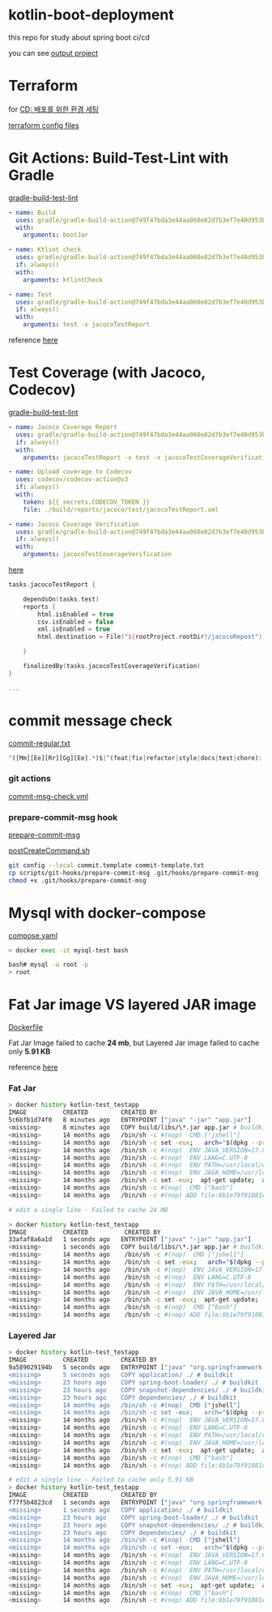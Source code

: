# kotlin-boot-deployment

this repo for study about spring boot ci/cd

you can see [output project](https://github.com/f-lab-clone/ticketing-service)


# Terraform

for [CD: 배포를 위한 환경 세팅](https://github.com/f-lab-clone/ticketing-service/issues/7)

[terraform config files](https://github.com/junha-ahn/kotlin-boot-deployment/tree/main/terraform)

# Git Actions: Build-Test-Lint with Gradle 

[gradle-build-test-lint](https://github.com/junha-ahn/kotlin-boot-deployment/blob/main/.github/workflows/gradle-build-test-lint.yml)

```yml
- name: Build 
  uses: gradle/gradle-build-action@749f47bda3e44aa060e82d7b3ef7e40d953bd629
  with:
    arguments: bootJar

- name: Ktlint check
  uses: gradle/gradle-build-action@749f47bda3e44aa060e82d7b3ef7e40d953bd629
  if: always()
  with:
    arguments: ktlintCheck

- name: Test
  uses: gradle/gradle-build-action@749f47bda3e44aa060e82d7b3ef7e40d953bd629
  if: always()
  with:
    arguments: test -x jacocoTestReport
```

reference [here](https://docs.github.com/en/actions/automating-builds-and-tests/building-and-testing-java-with-gradle)

# Test Coverage (with Jacoco, Codecov)

[gradle-build-test-lint](https://github.com/junha-ahn/kotlin-boot-deployment/blob/main/.github/workflows/gradle-build-test-lint.yml)

```yml
- name: Jacoco Coverage Report
  uses: gradle/gradle-build-action@749f47bda3e44aa060e82d7b3ef7e40d953bd629
  if: always()
  with:
    arguments: jacocoTestReport -x test -x jacocoTestCoverageVerification

- name: Upload coverage to Codecov
  uses: codecov/codecov-action@v3
  if: always()
  with:
    token: ${{ secrets.CODECOV_TOKEN }}
    file: ./build/reports/jacoco/test/jacocoTestReport.xml

- name: Jacoco Coverage Verification
  uses: gradle/gradle-build-action@749f47bda3e44aa060e82d7b3ef7e40d953bd629
  if: always()
  with:
    arguments: jacocoTestCoverageVerification
```

[here](https://github.com/junha-ahn/kotlin-boot-deployment/tree/main/.github/workflows)
```kts
tasks.jacocoTestReport {

    dependsOn(tasks.test)
    reports {
        html.isEnabled = true
        csv.isEnabled = false
        xml.isEnabled = true
        html.destination = File("${rootProject.rootDir}/jacocoRepost")

    }

    finalizedBy(tasks.jacocoTestCoverageVerification)
}

...
```

# commit message check

[commit-regular.txt](https://github.com/junha-ahn/kotlin-test/blob/main/commit-regular.txt)
```js
^([Mm][Ee][Rr][Gg][Ee].*)$|^(feat|fix|refactor|style|docs|test|chore):.{1,50}(\n.{1,72})?$
```

### git actions

[commit-msg-check.yml](https://github.com/junha-ahn/kotlin-test/blob/main/.github/workflows/commit-msg-check.yml)

### prepare-commit-msg hook

[prepare-commit-msg](https://github.com/junha-ahn/kotlin-test/blob/main/scripts/git-hooks/prepare-commit-msg)

[postCreateCommand.sh](https://github.com/junha-ahn/kotlin-test/blob/main/.devcontainer/postCreateCommand.sh)
```bash
git config --local commit.template commit-template.txt
cp scripts/git-hooks/prepare-commit-msg .git/hooks/prepare-commit-msg
chmod +x .git/hooks/prepare-commit-msg
```

# Mysql with docker-compose

[compose.yaml](https://github.com/junha-ahn/kotlin-test/blob/main/compose.yaml)

```bash
> docker exec -it mysql-test bash

bash# mysql -u root -p
> root
```

# Fat Jar image VS layered JAR image

[Dockerfile](https://github.com/junha-ahn/kotlin-test/blob/main/Dockerfile)

Fat Jar Image failed to cache **24 mb**, but Layered Jar image failed to cache only **5.91 KB**

reference [here](https://spring.io/guides/topicals/spring-boot-docker/)

### Fat Jar

```bash
> docker history kotlin-test_testapp
IMAGE          CREATED         CREATED BY                                      SIZE      COMMENT
5c6bfb1d74f0   8 minutes ago   ENTRYPOINT ["java" "-jar" "app.jar"]            0B        buildkit.dockerfile.v0
<missing>      8 minutes ago   COPY build/libs/\*.jar app.jar # buildkit        24.3MB    buildkit.dockerfile.v0
<missing>      14 months ago   /bin/sh -c #(nop)  CMD ["jshell"]               0B        
<missing>      14 months ago   /bin/sh -c set -eux;   arch="$(dpkg --print-…   322MB     
<missing>      14 months ago   /bin/sh -c #(nop)  ENV JAVA_VERSION=17.0.2      0B        
<missing>      14 months ago   /bin/sh -c #(nop)  ENV LANG=C.UTF-8             0B        
<missing>      14 months ago   /bin/sh -c #(nop)  ENV PATH=/usr/local/openj…   0B        
<missing>      14 months ago   /bin/sh -c #(nop)  ENV JAVA_HOME=/usr/local/…   0B        
<missing>      14 months ago   /bin/sh -c set -eux;  apt-get update;  apt-g…   4.87MB    
<missing>      14 months ago   /bin/sh -c #(nop)  CMD ["bash"]                 0B        
<missing>      14 months ago   /bin/sh -c #(nop) ADD file:8b1e79f91081eb527…   80.4MB    

# edit a single line - Failed to cache 24 MB

> docker history kotlin-test_testapp
IMAGE          CREATED          CREATED BY                                      SIZE      COMMENT
33afaf8a6a1d   1 seconds ago   ENTRYPOINT ["java" "-jar" "app.jar"]            0B        buildkit.dockerfile.v0
<missing>      1 seconds ago   COPY build/libs/\*.jar app.jar # buildkit        24.3MB    buildkit.dockerfile.v0
<missing>      14 months ago    /bin/sh -c #(nop)  CMD ["jshell"]               0B        
<missing>      14 months ago    /bin/sh -c set -eux;   arch="$(dpkg --print-…   322MB     
<missing>      14 months ago    /bin/sh -c #(nop)  ENV JAVA_VERSION=17.0.2      0B        
<missing>      14 months ago    /bin/sh -c #(nop)  ENV LANG=C.UTF-8             0B        
<missing>      14 months ago    /bin/sh -c #(nop)  ENV PATH=/usr/local/openj…   0B        
<missing>      14 months ago    /bin/sh -c #(nop)  ENV JAVA_HOME=/usr/local/…   0B        
<missing>      14 months ago    /bin/sh -c set -eux;  apt-get update;  apt-g…   4.87MB    
<missing>      14 months ago    /bin/sh -c #(nop)  CMD ["bash"]                 0B        
<missing>      14 months ago    /bin/sh -c #(nop) ADD file:8b1e79f91081eb527…   80.4MB    
```

### Layered Jar

```bash
> docker history kotlin-test_testapp
IMAGE          CREATED         CREATED BY                                      SIZE      COMMENT
9a589029194b   5 seconds ago   ENTRYPOINT ["java" "org.springframework.boot…   0B        buildkit.dockerfile.v0
<missing>      5 seconds ago   COPY application/ ./ # buildkit                 5.9kB     buildkit.dockerfile.v0
<missing>      23 hours ago    COPY spring-boot-loader/ ./ # buildkit          239kB     buildkit.dockerfile.v0
<missing>      23 hours ago    COPY snapshot-dependencies/ ./ # buildkit       0B        buildkit.dockerfile.v0
<missing>      23 hours ago    COPY dependencies/ ./ # buildkit                24.1MB    buildkit.dockerfile.v0
<missing>      14 months ago   /bin/sh -c #(nop)  CMD ["jshell"]               0B        
<missing>      14 months ago   /bin/sh -c set -eux;   arch="$(dpkg --print-…   322MB     
<missing>      14 months ago   /bin/sh -c #(nop)  ENV JAVA_VERSION=17.0.2      0B        
<missing>      14 months ago   /bin/sh -c #(nop)  ENV LANG=C.UTF-8             0B        
<missing>      14 months ago   /bin/sh -c #(nop)  ENV PATH=/usr/local/openj…   0B        
<missing>      14 months ago   /bin/sh -c #(nop)  ENV JAVA_HOME=/usr/local/…   0B        
<missing>      14 months ago   /bin/sh -c set -eux;  apt-get update;  apt-g…   4.87MB    
<missing>      14 months ago   /bin/sh -c #(nop)  CMD ["bash"]                 0B        
<missing>      14 months ago   /bin/sh -c #(nop) ADD file:8b1e79f91081eb527…   80.4MB    

# edit a single line - Failed to cache only 5.91 KB
> docker history kotlin-test_testapp
IMAGE          CREATED         CREATED BY                                      SIZE      COMMENT
f77f5b4823cd   1 seconds ago   ENTRYPOINT ["java" "org.springframework.boot…   0B        buildkit.dockerfile.v0
<missing>      1 seconds ago   COPY application/ ./ # buildkit                 5.91kB    buildkit.dockerfile.v0
<missing>      23 hours ago    COPY spring-boot-loader/ ./ # buildkit          239kB     buildkit.dockerfile.v0
<missing>      23 hours ago    COPY snapshot-dependencies/ ./ # buildkit       0B        buildkit.dockerfile.v0
<missing>      23 hours ago    COPY dependencies/ ./ # buildkit                24.1MB    buildkit.dockerfile.v0
<missing>      14 months ago   /bin/sh -c #(nop)  CMD ["jshell"]               0B        
<missing>      14 months ago   /bin/sh -c set -eux;   arch="$(dpkg --print-…   322MB     
<missing>      14 months ago   /bin/sh -c #(nop)  ENV JAVA_VERSION=17.0.2      0B        
<missing>      14 months ago   /bin/sh -c #(nop)  ENV LANG=C.UTF-8             0B        
<missing>      14 months ago   /bin/sh -c #(nop)  ENV PATH=/usr/local/openj…   0B        
<missing>      14 months ago   /bin/sh -c #(nop)  ENV JAVA_HOME=/usr/local/…   0B        
<missing>      14 months ago   /bin/sh -c set -eux;  apt-get update;  apt-g…   4.87MB    
<missing>      14 months ago   /bin/sh -c #(nop)  CMD ["bash"]                 0B        
<missing>      14 months ago   /bin/sh -c #(nop) ADD file:8b1e79f91081eb527…   80.4MB
```
